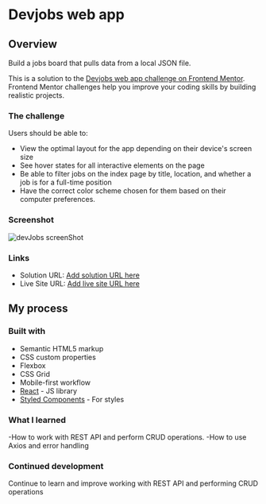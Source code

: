 # Devjobs web app

## Overview
Build a jobs board that pulls data from a local JSON file.

This is a solution to the [Devjobs web app challenge on Frontend Mentor](https://www.frontendmentor.io/challenges/devjobs-web-app-HuvC_LP4l). Frontend Mentor challenges help you improve your coding skills by building realistic projects.
### The challenge

Users should be able to:

- View the optimal layout for the app depending on their device's screen size
- See hover states for all interactive elements on the page
- Be able to filter jobs on the index page by title, location, and whether a job is for a full-time position
- Have the correct color scheme chosen for them based on their computer preferences.

### Screenshot
![devJobs screenShot](https://user-images.githubusercontent.com/101146885/200115873-6eceecab-5086-483c-9bdb-c3c2e38f85cc.png)


### Links

- Solution URL: [Add solution URL here](https://your-solution-url.com)
- Live Site URL: [Add live site URL here](https://your-live-site-url.com)

## My process

### Built with

- Semantic HTML5 markup
- CSS custom properties
- Flexbox
- CSS Grid
- Mobile-first workflow
- [React](https://reactjs.org/) - JS library
- [Styled Components](https://styled-components.com/) - For styles


### What I learned
-How to work with REST API and perform CRUD operations.
-How to use Axios and error handling


### Continued development
Continue to learn and improve working with REST API and performing CRUD operations

